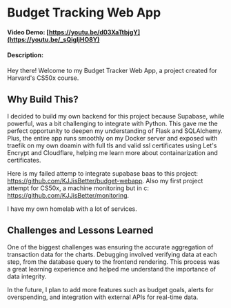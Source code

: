 # Budget Tracking Web App
#### Video Demo:  [https://youtu.be/d03XaTtbjgY](https://youtu.be/_sQigljHO8Y)
#### Description:
Hey there! Welcome to my Budget Tracker Web App, a project created for Harvard's CS50x course.

## Why Build This?

I decided to build my own backend for this project because Supabase, while powerful, was a bit challenging to integrate with Python. This gave me the perfect opportunity to deepen my understanding of Flask and SQLAlchemy. Plus, the entire app runs smoothly on my Docker server and exposed with traefik on my own doamin with full tls and valid ssl certificates using Let's Encrypt and Cloudflare, helping me learn more about containarization and certificates.

Here is my failed attemp to integrate supabase baas to this project: https://github.com/KJJisBetter/budget-webapp. Also my first project attempt for CS50x, a machine monitoring but in c: https://github.com/KJJisBetter/monitoring.

I have my own homelab with a lot of services.

## Challenges and Lessons Learned

One of the biggest challenges was ensuring the accurate aggregation of transaction data for the charts. Debugging involved verifying data at each step, from the database query to the frontend rendering. This process was a great learning experience and helped me understand the importance of data integrity.

In the future, I plan to add more features such as budget goals, alerts for overspending, and integration with external APIs for real-time data.
